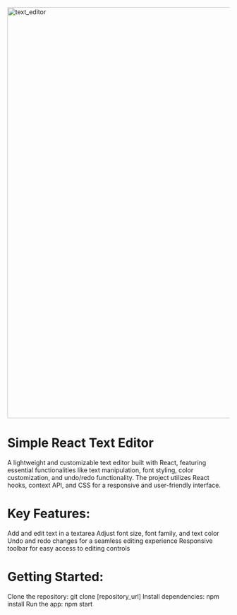 <img width="930" alt="text_editor" src="https://github.com/callysavio/React_App_Text_Teditor/assets/90031613/4b087fdc-2f8e-4f16-b07f-6e4d93439907">


# Simple React Text Editor
A lightweight and customizable text editor built with React, featuring essential functionalities like text manipulation, font styling, color customization, and undo/redo functionality. The project utilizes React hooks, context API, and CSS for a responsive and user-friendly interface.

# Key Features:
Add and edit text in a textarea
Adjust font size, font family, and text color
Undo and redo changes for a seamless editing experience
Responsive toolbar for easy access to editing controls

# Getting Started:
Clone the repository: git clone [repository_url]
Install dependencies: npm install
Run the app: npm start
